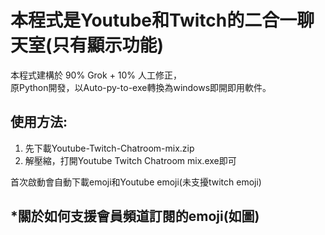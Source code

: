 # 本程式是Youtube和Twitch的二合一聊天室(只有顯示功能)
本程式建構於 90% Grok + 10% 人工修正，  
原Python開發，以Auto-py-to-exe轉換為windows即開即用軟件。  

## 使用方法:
1. 先下載Youtube-Twitch-Chatroom-mix.zip 
2. 解壓縮，打開Youtube Twitch Chatroom mix.exe即可 

首次啟動會自動下載emoji和Youtube emoji(未支擾twitch emoji)

## *關於如何支援會員頻道訂閱的emoji(如圖)


